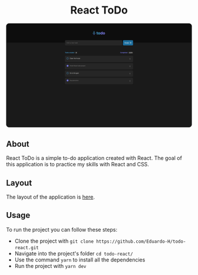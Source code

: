 <div align="center">
  <h1>React ToDo</h1>
</div>

<img src=".github/thumbnail.png" />

## About
React ToDo is a simple to-do application created with React. The goal of this application is to practice my skills with React and CSS.

## Layout
The layout of the application is [here](https://www.figma.com/file/plgF3P4WiKhzMKq750Ynq5/ToDo-List?node-id=0%3A1&t=4dmjSYY1liwMOT7C-1).

## Usage
To run the project you can follow these steps:
- Clone the project with `git clone https://github.com/Eduardo-H/todo-react.git`
- Navigate into the project's folder `cd todo-react/`
- Use the command `yarn` to install all the dependencies
- Run the project with `yarn dev`